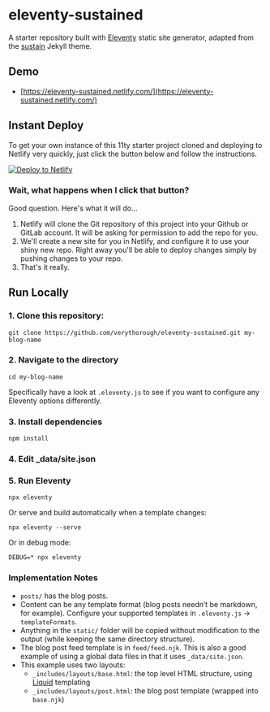 # eleventy-sustained

A starter repository built with [Eleventy](https://github.com/11ty/eleventy) static site generator, adapted from the [sustain](http://www.github.com/jekyller/sustain) Jekyll theme.

## Demo

* [https://eleventy-sustained.netlify.com/](https://eleventy-sustained.netlify.com/)

## Instant Deploy

To get your own instance of this 11ty starter project cloned and deploying to Netlify very quickly, just click the button below and follow the instructions.

[![Deploy to Netlify](https://www.netlify.com/img/deploy/button.svg)](https://app.netlify.com/start/deploy?repository=https://github.com/verythorough/eleventy-sustained)

### Wait, what happens when I click that button?

Good question. Here's what it will do...

1. Netlify will clone the Git repository of this project into your Github or GitLab account. It will be asking for permission to add the repo for you.
2. We'll create a new site for you in Netlify, and configure it to use your shiny new repo. Right away you'll be able to deploy changes simply by pushing changes to your repo.
3. That's it really.

## Run Locally

### 1. Clone this repository:

```
git clone https://github.com/verythorough/eleventy-sustained.git my-blog-name
```

### 2. Navigate to the directory

```
cd my-blog-name
```

Specifically have a look at `.eleventy.js` to see if you want to configure any Eleventy options differently.

### 3. Install dependencies

```
npm install
```

### 4. Edit _data/site.json

### 5. Run Eleventy

```
npx eleventy
```

Or serve and build automatically when a template changes:
```
npx eleventy --serve
```

Or in debug mode:
```
DEBUG=* npx eleventy
```

### Implementation Notes

* `posts/` has the blog posts.
* Content can be any template format (blog posts needn’t be markdown, for example). Configure your supported templates in `.eleventy.js` -> `templateFormats`.
* Anything in the `static/` folder will be copied without modification to the output (while keeping the same directory structure).
* The blog post feed template is in `feed/feed.njk`. This is also a good example of using a global data files in that it uses `_data/site.json`.
* This example uses two layouts:
  * `_includes/layouts/base.html`: the top level HTML structure, using [Liquid](https://shopify.github.io/liquid/) templating
  * `_includes/layouts/post.html`: the blog post template (wrapped into `base.njk`)
